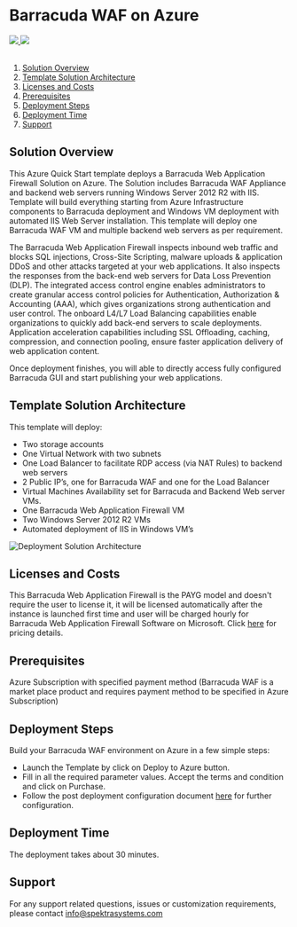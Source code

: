 # Barracuda WAF on Azure 

<a href="https://portal.azure.com/#create/Microsoft.Template/uri/https%3A%2F%2Fraw.githubusercontent.com%2FTVDKoni%2Fazure-quickstart-templates%2Fmaster%2Fbarracuda-waf-iis%2Fazuredeploy.json" target="_blank">
<img src="https://raw.githubusercontent.com/TVDKoni/azure-quickstart-templates/master/1-CONTRIBUTION-GUIDE/images/deploytoazure.png"/>
</a>
<a href="https://portal.azure.com/#create/Microsoft.Template/uri/https%3A%2F%2Fraw.githubusercontent.com%2FTVDKoni%2Fazure-quickstart-templates%2Fmaster%2Fbarracuda-waf-iis%2Fazuredeploy.json" target="_blank">
<img src="https://raw.githubusercontent.com/TVDKoni/azure-quickstart-templates/master/1-CONTRIBUTION-GUIDE/images/visualizebutton.png"/>
</a> 
<br><br>

<!-- TOC -->

1. [Solution Overview](#solution-overview)
2. [Template Solution Architecture ](#template-solution-architecture)
3. [Licenses and Costs ](#licenses-and-costs)
4. [Prerequisites](#prerequisites)
5. [Deployment Steps](#deployment-steps)
6. [Deployment Time](#deployment-time)
7. [Support](#support)


<!-- /TOC -->
## Solution Overview 
This Azure Quick Start template deploys a Barracuda Web Application Firewall Solution on Azure.  The Solution includes Barracuda WAF Appliance and backend web servers running Windows Server 2012 R2 with IIS. Template will build everything starting from Azure Infrastructure components to Barracuda deployment and Windows VM deployment with automated IIS Web Server installation. This template will deploy one Barracuda WAF VM and multiple backend web servers as per requirement. 

The Barracuda Web Application Firewall inspects inbound web traffic and blocks SQL injections, Cross-Site Scripting, malware uploads & application DDoS and other attacks targeted at your web applications. It also inspects the responses from the back-end web servers for Data Loss Prevention (DLP). The integrated access control engine enables administrators to create granular access control policies for Authentication, Authorization & Accounting (AAA), which gives organizations strong authentication and user control. The onboard L4/L7 Load Balancing capabilities enable organizations to quickly add back-end servers to scale deployments. Application acceleration capabilities including SSL Offloading, caching, compression, and connection pooling, ensure faster application delivery of web application content. 

Once deployment finishes, you will able to directly access fully configured Barracuda GUI and start publishing your web applications.

## Template Solution Architecture 

This template will deploy: 

- Two storage accounts 
-	One Virtual Network with two subnets
-	One Load Balancer to facilitate RDP access (via NAT Rules) to backend web servers
-	2 Public IP’s, one for Barracuda WAF and one for the Load Balancer
-	Virtual Machines Availability set for Barracuda and Backend Web server VMs.
-	One Barracuda Web Application Firewall VM
-	Two Windows Server 2012 R2 VMs
-	Automated deployment of IIS in Windows VM’s

![Deployment Solution Architecture](https://raw.githubusercontent.com/TVDKoni/azure-quickstart-templates/master/barracuda-waf-iis/images/barracuda-architecture.png?raw=true)

## Licenses and Costs 

This Barracuda Web Application Firewall is the PAYG model and doesn't require the user to license it, it will be licensed automatically after the instance is launched first time and user will be charged hourly for Barracuda Web Application Firewall Software on Microsoft. Click [here](https://azure.microsoft.com/en-us/marketplace/partners/barracudanetworks/waf/#hourly) for pricing details.

## Prerequisites 

Azure Subscription with specified payment method (Barracuda WAF is a market place product and requires payment method to be specified in Azure Subscription)

## Deployment Steps  

Build your Barracuda WAF environment on Azure in a few simple steps:  
- Launch the Template by click on Deploy to Azure button.  
- Fill in all the required parameter values. Accept the terms and condition and click on Purchase. 
- Follow the post deployment configuration document [here](https://raw.githubusercontent.com/TVDKoni/azure-quickstart-templates/master/barracuda-waf-iis/images/barracuda-waf-post-deployment-configuration-guide.pdf) for further configuration. 

## Deployment Time  

The deployment takes about 30 minutes. 

## Support 

For any support related questions, issues or customization requirements, please contact info@spektrasystems.com



